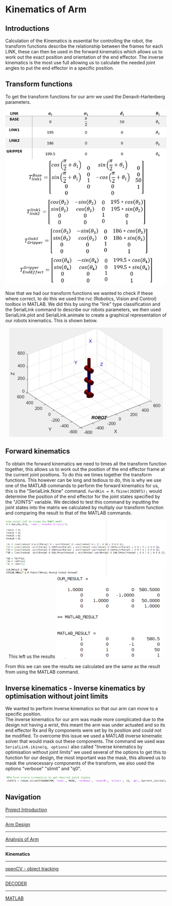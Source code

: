 # Kinematics of Arm

## Introductions
Calculation of the Kinematics is essential for controlling the robot, the transform functions describe the relationship between the frames for each LINK, these can then be used in the forward kinematics which allows us to work out the exact position and orientation of the end effector. The inverse kinematics is the most use full allowing us to calculate the needed joint angles to put the end effector in a specific position.  

## Transform functions
To get the transform functions for our arm we used the Denavit–Hartenberg parameters.  
<p align="center">
<img src="https://raw.githubusercontent.com/AandJ/ROCO224/master/IMAGES/Transforms.PNG"/>  
</p>
Now that we had our transform functions we wanted to check if these where correct, to do this we used the rvc (Robotics, Vision and Control) toolbox in MATLAB.  
We did this by using the "link" type classification and the SerialLink command to describe our robots parameters, we then used SerialLink.plot and SerialLink.animate to create a graphical representation of our robots kinematics. This is shown below.  
<p align="center">
<img src="https://raw.githubusercontent.com/AandJ/ROCO224/master/IMAGES/Matlab_Kinetic_sim.gif"/>  
</p>

## Forward kinematics
To obtain the forward kinematics we need to times all the transform function together, this allows us to work out the position of the end effector frame at the current joint positions. To do this we times together the transform functions. This however can be long and tedious to do, this is why we use one of the MATLAB commands to perform the forward kinematics for us, this is the "SerialLink.fkine" command. `FwrdKin = R.fkine(JOINTS);` would determine the position of the end effector for the joint states specified by the "JOINTS" variable. We decided to test this command by inputting the joint states into the matrix we calculated by multiply our transform function and comparing the result to that of the MATLAB commands.  
<p align="center">
<img src="https://raw.githubusercontent.com/AandJ/ROCO224/master/IMAGES/FWRDKIN_1.png"/>  
This left us the results  
<img src="https://raw.githubusercontent.com/AandJ/ROCO224/master/IMAGES/FWRDKIN_2.png"/>  
</p>
From this we can see the results we calculated are the same as the result from using the MATLAB command.  

## Inverse kinematics - Inverse kinematics by optimisation without joint limits
We wanted to perform Inverse kinematics so that our arm can move to a specific position.  
The inverse kinematics for our arm was made more complicated due to the design not having a wrist, this meant the arm was under actuated and so its end effector Rx and Ry components were set by its position and could not be modified. To overcome this issue we used a MATLAB inverse kinematic solver that would mask out these components. The command we used was `SerialLink.ikine(q, options)` also called "Inverse kinematics by optimisation without joint limits" we used several of the options to get this to function for our design, the most important was the mask, this allowed us to mask the unnecessary components of the transform, we also used the options "verbose" "slimit" and "q0".  
<p align="center">
<img src="https://raw.githubusercontent.com/AandJ/ROCO224/master/IMAGES/Matlab_IKINE.png"/>  
</p>

## Navigation
[Project Introduction](https://github.com/AandJ/ROCO224/blob/master/ProjectIntroduction.md)  
***
[Arm Design](https://github.com/AandJ/ROCO224/blob/master/ArmDesign.md)  
***
[Analysis of Arm](https://github.com/AandJ/ROCO224/blob/master/ArmAnalysis.md)  
***
__Kinematics__  
***
[openCV - object tracking](https://github.com/AandJ/ROCO224/blob/master/openCV.md)  
***
[DECODER](https://github.com/AandJ/ROCO224/blob/master/Decoder.md)  
***
[MATLAB](https://github.com/AandJ/ROCO224/blob/master/MATLAB.md)  
